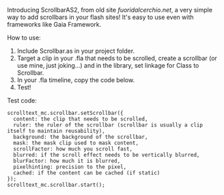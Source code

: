 Introducing ScrollbarAS2, from old site *fuoridalcerchio.net*, a very simple way to add scrollbars in your flash sites! 
It's easy to use even with frameworks like Gaia Framework.

How to use:

1. Include Scrollbar.as in your project folder.
2. Target a clip in your .fla that needs to be scrolled, create a scrollbar
(or use mine, just joking...) and in the library, set linkage for Class to Scrollbar.
3. In your .fla timeline, copy the code below. 
4. Test!

Test code: 

````actionscript3
scrolltext_mc.scrollbar.setScrollbar({
  content: the clip that needs to be scrolled,
  ruler: the ruler of the scrollbar (scrollbar is usually a clip itself to maintain reusability),
  background: the background of the scrollbar,
  mask: the mask clip used to mask content,
  scrollFactor: how much you scroll fast,
  blurred: if the scroll effect needs to be vertically blurred,
  blurFactor: how much it is blurred,
  pixelhinting: precision to the pixel, 
  cached: if the content can be cached (if static)
});
scrolltext_mc.scrollbar.start();
````
